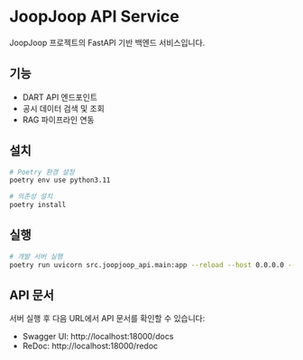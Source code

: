 # JoopJoop API Service

JoopJoop 프로젝트의 FastAPI 기반 백엔드 서비스입니다.

## 기능

- DART API 엔드포인트
- 공시 데이터 검색 및 조회
- RAG 파이프라인 연동

## 설치

```bash
# Poetry 환경 설정
poetry env use python3.11

# 의존성 설치
poetry install
```

## 실행

```bash
# 개발 서버 실행
poetry run uvicorn src.joopjoop_api.main:app --reload --host 0.0.0.0 --port 8000
```

## API 문서

서버 실행 후 다음 URL에서 API 문서를 확인할 수 있습니다:
- Swagger UI: http://localhost:18000/docs
- ReDoc: http://localhost:18000/redoc 